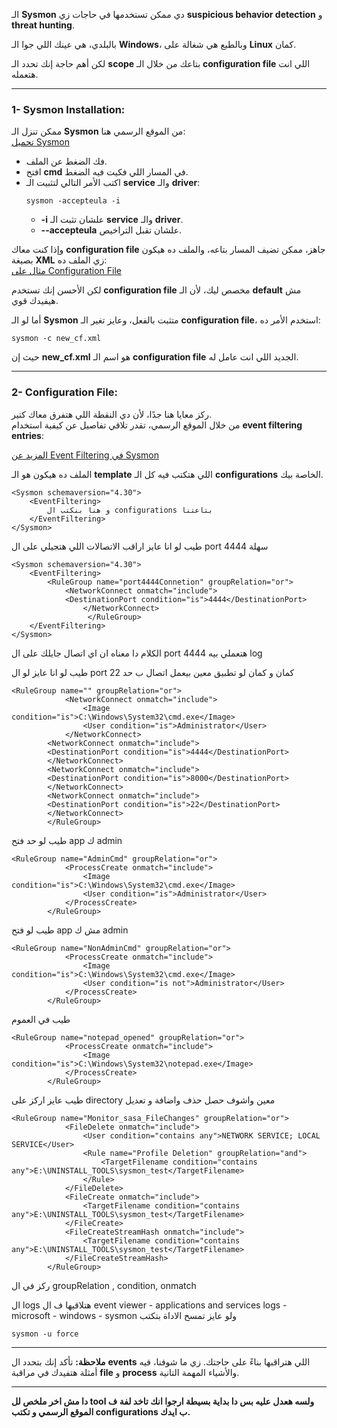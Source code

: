 
الـ **Sysmon** دي ممكن تستخدمها في حاجات زي **suspicious behavior detection** و **threat hunting**.

بالبلدي، هي عينك اللي جوا الـ **Windows**، وبالطبع هي شغالة على **Linux** كمان.

لكن أهم حاجة إنك تحدد الـ **scope** بتاعك من خلال الـ **configuration file** اللي انت هتعمله.

---

### 1- **Sysmon Installation:**

ممكن تنزل الـ **Sysmon** من الموقع الرسمي هنا:  
[تحميل Sysmon](https://download.sysinternals.com/files/Sysmon.zip)

- فك الضغط عن الملف.
- افتح **cmd** في المسار اللي فكيت فيه الضغط.
- اكتب الأمر التالي لتثبيت الـ **service** والـ **driver**:
  ```
  sysmon -accepteula -i
  ```
  - **-i** علشان تثبت الـ **service** والـ **driver**.
  - **--accepteula** علشان تقبل التراخيص.

وإذا كنت معاك **configuration file** جاهز، ممكن تضيف المسار بتاعه، والملف ده هيكون بصيغة **XML** زي الملف ده:  
[مثال على Configuration File](https://raw.githubusercontent.com/sasa00elsaedy/tools_docs/refs/heads/main/custom_config_file_2.xml)

لكن الأحسن إنك تستخدم **configuration file** مخصص ليك، لأن الـ **default** مش هيفيدك قوي.

أما لو الـ **Sysmon** متثبت بالفعل، وعايز تغير الـ **configuration file**، استخدم الأمر ده:
```
sysmon -c new_cf.xml
```
حيث إن **new_cf.xml** هو اسم الـ **configuration file** الجديد اللي انت عامل له.

---

### 2- **Configuration File:**

ركز معايا هنا جدًا، لأن دي النقطة اللي هتفرق معاك كتير.  
من خلال الموقع الرسمي، تقدر تلاقي تفاصيل عن كيفية استخدام **event filtering entries**:

[المزيد عن Event Filtering في Sysmon](https://learn.microsoft.com/en-us/sysinternals/downloads/sysmon#event-filtering-entries)

الملف ده هيكون هو الـ **template** اللي هتكتب فيه كل الـ **configurations** الخاصة بيك.
```
<Sysmon schemaversion="4.30">
    <EventFiltering>
		و هنا بنكتب ال configurations بتاعتنا
    </EventFiltering>
</Sysmon>
```
طيب لو انا عايز اراقب الاتصالات اللي هتجيلي على ال port 4444 سهلة 
```
<Sysmon schemaversion="4.30">
    <EventFiltering>
		<RuleGroup name="port4444Connetion" groupRelation="or">
		    <NetworkConnect onmatch="include">
			<DestinationPort condition="is">4444</DestinationPort>
	    	    </NetworkConnect>
                 </RuleGroup>
    </EventFiltering>
</Sysmon>
```
الكلام دا معناه ان اي اتصال جايلك على ال port 4444 هتعملي بيه log 

طيب لو انا عايز لو ال port 22 كمان و كمان لو تطبيق معين بيعمل اتصال ب حد 
```
<RuleGroup name="" groupRelation="or">
            <NetworkConnect onmatch="include">
                <Image condition="is">C:\Windows\System32\cmd.exe</Image>
                <User condition="is">Administrator</User>
            </NetworkConnect>
	    <NetworkConnect onmatch="include">
		<DestinationPort condition="is">4444</DestinationPort>
	    </NetworkConnect>
	    <NetworkConnect onmatch="include">
		<DestinationPort condition="is">8000</DestinationPort>
	    </NetworkConnect>
	    <NetworkConnect onmatch="include">
		<DestinationPort condition="is">22</DestinationPort>
	    </NetworkConnect>
        </RuleGroup>
```
طيب لو حد فتح app ك admin
```
<RuleGroup name="AdminCmd" groupRelation="or">
            <ProcessCreate onmatch="include">
                <Image condition="is">C:\Windows\System32\cmd.exe</Image>
                <User condition="is">Administrator</User>
            </ProcessCreate>
        </RuleGroup>
```
طيب لو فتح app مش ك  admin
```
<RuleGroup name="NonAdminCmd" groupRelation="or">
            <ProcessCreate onmatch="include">
                <Image condition="is">C:\Windows\System32\cmd.exe</Image>
                <User condition="is not">Administrator</User>
            </ProcessCreate>
        </RuleGroup>
```
طيب في العموم 
```
<RuleGroup name="notepad_opened" groupRelation="or">
            <ProcessCreate onmatch="include">
                <Image condition="is">C:\Windows\System32\notepad.exe</Image>
            </ProcessCreate>
        </RuleGroup>
```
طيب عايز اركز على directory معين واشوف حصل حذف واضافة و تعديل
```
<RuleGroup name="Monitor_sasa_FileChanges" groupRelation="or">
            <FileDelete onmatch="include">
                <User condition="contains any">NETWORK SERVICE; LOCAL SERVICE</User>
                <Rule name="Profile Deletion" groupRelation="and">
                    <TargetFilename condition="contains any">E:\UNINSTALL_TOOLS\sysmon_test</TargetFilename>
                </Rule>
            </FileDelete>
            <FileCreate onmatch="include">
                <TargetFilename condition="contains any">E:\UNINSTALL_TOOLS\sysmon_test</TargetFilename>
            </FileCreate>
            <FileCreateStreamHash onmatch="include">
                <TargetFilename condition="contains any">E:\UNINSTALL_TOOLS\sysmon_test</TargetFilename>
            </FileCreateStreamHash>
        </RuleGroup>
```

ركز في ال groupRelation , condition, onmatch

ال logs هتلاقيها ف ال event viewer - applications and services logs - microsoft - windows - sysmon
ولو عايز تمسح الاداة بتكتب 
```
sysmon -u force
```
---

**ملاحظة:** تأكد إنك بتحدد ال **events** اللي هتراقبها بناءً على حاجتك. زي ما شوفنا، فيه أمثلة هتفيدك في مراقبة **file** و **process** والأشياء المهمة التانية.

---

**دا مش اخر ملخص لل tool ولسه هعدل عليه بس دا بداية بسيطة ارجوا انك تاخد لفة ف الموقع الرسمي و تكتب configurations ب ايدك.**

